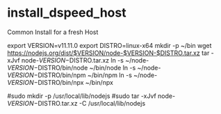 # install_dspeed_host
Common Install for a fresh Host

export VERSION=v11.11.0
export DISTRO=linux-x64
mkdir -p ~/bin
wget https://nodejs.org/dist/$VERSION/node-$VERSION-$DISTRO.tar.xz
tar -xJvf node-$VERSION-$DISTRO.tar.xz
ln -s ~/node-$VERSION-$DISTRO/bin/node ~/bin/node
ln -s ~/node-$VERSION-$DISTRO/bin/npm ~/bin/npm
ln -s ~/node-$VERSION-$DISTRO/bin/npx ~/bin/npx



#sudo mkdir -p /usr/local/lib/nodejs
#sudo tar -xJvf node-$VERSION-$DISTRO.tar.xz -C /usr/local/lib/nodejs 
